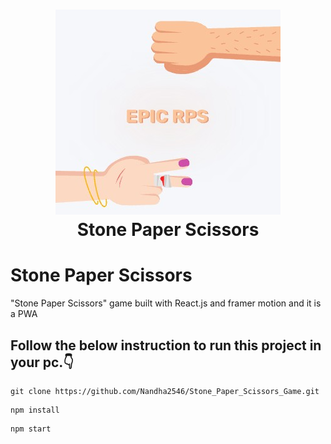<div align="center">
      <h1> <img src="./src/assets/start_img.jpeg"><br/>Stone Paper Scissors</h1>
</div>

# Stone Paper Scissors

"Stone Paper Scissors" game built with React.js and framer motion and it is a PWA

## Follow the below instruction to run this project in your pc.👇

```
git clone https://github.com/Nandha2546/Stone_Paper_Scissors_Game.git
```

```
npm install
```

```
npm start
```
